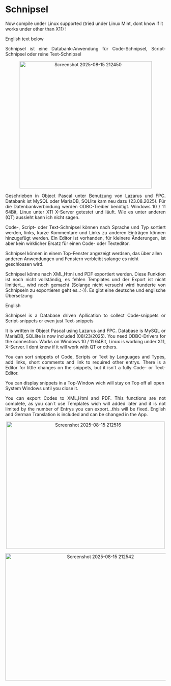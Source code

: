 # Schnipsel
<p>Now compile under Linux supported (tried under Linux Mint, dont know if it works under other than X11) !</p>  
<p>English text below</p>
<p align="justify">Schnipsel ist eine Databank-Anwendung für Code-Schnipsel, Script-Schnipsel oder reine Text-Schnipsel</p>
<p align="center">
<img width="415" height="400" alt="Screenshot 2025-08-15 212450" src="https://github.com/user-attachments/assets/8004d16c-37a5-490a-a37b-01084cf64dbb" /></center>
</p>
<p align="justify">Geschrieben in Object Pascal unter Benutzung von Lazarus und FPC. Databank ist MySQL oder MariaDB, SQLlite kam neu dazu (23.08.2025). Für die 
Datenbankverbindung werden ODBC-Treiber benötigt.
Windows 10 / 11 64Bit, Linux unter X11 X-Server getestet und läuft. Wie es unter anderen (QT) aussieht kann ich nicht sagen. 
</p>
<p  align="justify">Code-, Script- oder Text-Schnipsel können nach Sprache und Typ sortiert werden, links, kurze Kommentare und Links zu anderen Einträgen können hinzugefügt werden.
Ein Editor ist vorhanden, für kleinere Änderungen, ist aber kein wirklicher Ersatz für einen Code- oder Texteditor.</p>
<p>Schnipsel können in einem Top-Fenster angezeigt werdsen, das über allen anderen Anwendungen und Fenstern verbleibt solange es nicht geschlossen wird.</p>
<p  align="justify">Schnipsel könne nach XML,Html und PDF exportiert werden. Diese Funktion ist noch nicht vollständig, es fehlen Templates und der Export ist nicht limitiert.., wird noch gemacht (Solange nicht versucht wird hunderte von Schnipseln zu exportieren geht es..:-)). Es gibt eine deutsche und englische Übersetzung</p>
<p></p>
<p>English</p>
<p align="justify">Schnipsel is a Database driven Apllication to collect Code-snippets or Script-snippets or even just Text-snippets</p>
<p align="justify">It is written in Object Pascal using Lazarus and FPC. Database is MySQL or MariaDB, SQLlite is now included (08/23/2025). You need ODBC-Drivers for the connection.
Works on Windows 10 / 11 64Bit, Linux is working under X11, X-Server. I dont know if it will work with QT or others.</p>
<p  align="justify">You can sort snippets of Code, Scripts or Text by Languages and Types, add links, short comments and link to required other entrys.
There is a Editor for little changes on the snippets, but it isn´t a fully Code- or Text-Editor.</p>
<p>You can display snippets in a Top-Window wich will stay on Top off all open System Windows until you close it.</p>
<p  align="justify">You can export Codes to XML,Html and PDF. This functions are not complete, as you can´t use Templates wich will added later and it is not limited by the number of Entrys you can export...this will be fixed. English and German Translation is included and can be changed in the App.</p>
<p align="center">
<img width="498" height="400" alt="Screenshot 2025-08-15 212516" src="https://github.com/user-attachments/assets/69c1a814-619c-4050-9fda-5c5e3a25b102" />
</p>
<p align="center">
<img width="582" height="400" alt="Screenshot 2025-08-15 212542" src="https://github.com/user-attachments/assets/82a1c4b2-5f7d-40e6-957f-4845a1a93bf0" />
</p>


